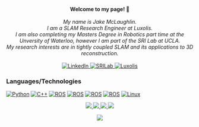 <p align="center">
    <b>Welcome to my page! 👋</b><br><br>
    <i>
        My name is Jake McLaughlin.<br>
        I am a SLAM Research Engineer at Luxolis.<br>
        I am also completing my Masters Degree in Robotics part time at the Unversity of Waterloo, however I am part of the SRI Lab at UCLA.<br>
        My research interests are in tightly coupled SLAM and its applications to 3D reconstruction.<br>
    </i><br>
    <a href="https://www.linkedin.com/in/jakefmclaughlin">
        <img src="https://img.shields.io/badge/LinkedIn-blue?style=flat-square&logo=linkedin" alt="LinkedIn">
    </a>
    <a href="https://sri-lab.seas.ucla.edu/">
        <img src="https://img.shields.io/badge/SRILab-blue?style=flat-square&logo=SRILab" alt="SRILab">
    </a>
    <a href="https://luxolis.ai/">
        <img src="https://img.shields.io/badge/Luxolis-blue?style=flat-square&logo=Luxolis" alt="Luxolis">
    </a>
</p>

### Languages/Technologies
[![Python](https://img.shields.io/badge/python-black?style=for-the-badge&logo=python)](https://github.com/jakemclaughlin6)
[![C++](https://img.shields.io/badge/c++-black?style=for-the-badge&logo=cplusplus)](https://github.com/jakemclaughlin6)
[![ROS](https://img.shields.io/badge/ros-black?style=for-the-badge&logo=ros)](https://github.com/jakemclaughlin6)
[![ROS](https://img.shields.io/badge/opencv-black?style=for-the-badge&logo=opencv)](https://github.com/jakemclaughlin6)
[![ROS](https://img.shields.io/badge/pcl-black?style=for-the-badge&logo=pcl)](https://github.com/jakemclaughlin6)
[![ROS](https://img.shields.io/badge/eigen-black?style=for-the-badge&logo=eigen)](https://github.com/jakemclaughlin6)
[![Linux](https://img.shields.io/badge/linux-black?style=for-the-badge&logo=Linux)](https://github.com/jakemclaughlin6)

<p align="center">
  <a href="https://github.com/jakemclaughlin6">
    <img src="http://github-profile-summary-cards.vercel.app/api/cards/profile-details?username=jakemclaughlin6&theme=transparent" />
  </a>
  <a href="https://github.com/jakemclaughlin6">
    <img src="https://github-readme-streak-stats.herokuapp.com/?user=jakemclaughlin6&hide_border=true&card_width=338&theme=transparent" />
  </a>
  <a href="https://github.com/jakemclaughlin6">
    <img src="http://github-profile-summary-cards.vercel.app/api/cards/stats?username=jakemclaughlin6&theme=transparent" />
  </a>
  <a href="https://github.com/jakemclaughlin6">
    <img src="https://github-readme-stats.vercel.app/api/top-langs/?username=jakemclaughlin6&langs_count=10&exclude_repo=&hide=jupyter%20notebook,vim%20script,cmake,makefile,batchfile,emacs%20lisp,css,html&layout=default&card_width=699&hide_border=true&theme=transparent" />
  </a>
</p>

<p align="center">
  <a href="https://github.com/jakemclaughlin6">
    <img src="https://komarev.com/ghpvc/?username=jakemclaughlin6&color=blue&style=flat)" />
  </a>
</p>
